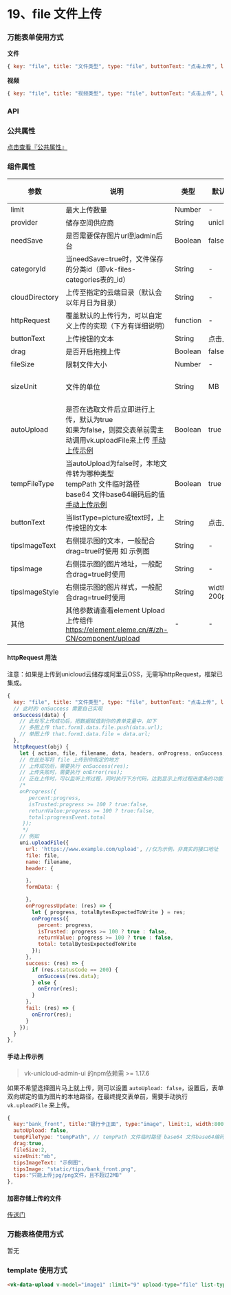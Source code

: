# 19、file 文件上传

### 万能表单使用方式

**文件**

```js
{ key: "file", title: "文件类型", type: "file", buttonText: "点击上传", limit: 9, accept: ".txt,.xls,.xlsx,.doc,.docx,.ppt,.pptx,.pdf" },
```

**视频**

```js
{ key: "file", title: "视频类型", type: "file", buttonText: "点击上传", limit: 9, accept: ".mp4,.avi,.3gp,.mov,.rmvb,.rm,.flv,.mkv" },
```

### API

### 公共属性

[点击查看『公共属性』](https://vkdoc.fsq.pub/admin/components/0%E3%80%81public.html)

### 组件属性

| 参数             | 说明                           | 类型    | 默认值  | 可选值 |
|------------------|-------------------------------|---------|--------|-------|
| limit            | 最大上传数量 | Number  | - | -  |
| provider          | 储存空间供应商 | String  | unicloud | aliyun |
| needSave          | 是否需要保存图片url到admin后台 | Boolean  | false | true  |
| categoryId          | 当needSave=true时，文件保存的分类id（即vk-files-categories表的_id） | String  | - | -  |
| cloudDirectory    | 上传至指定的云端目录（默认会以年月日为目录）  | String  | - | - |
| httpRequest       | 覆盖默认的上传行为，可以自定义上传的实现（下方有详细说明） | function  | - | -  |
| buttonText        | 上传按钮的文本  | String  | 点击上传 | - |
| drag          | 是否开启拖拽上传  | Boolean  | false | true |
| fileSize          | 限制文件大小  | Number  | - | - |
| sizeUnit          | 文件的单位  | String  | MB | KB、MB、GB |
| autoUpload       | 是否在选取文件后立即进行上传，默认为true<br/>如果为false，则提交表单前需主动调用vk.uploadFile来上传 [手动上传示例](#手动上传示例)  | Boolean  | true | false |
| tempFileType     | 当autoUpload为false时，本地文件转为哪种类型<br/>tempPath 文件临时路径<br/>base64 文件base64编码后的值 [手动上传示例](#手动上传示例)  | Boolean  | true | false |
| buttonText       | 当listType=picture或text时，上传按钮的文本 | String  | 点击上传 | - |
| tipsImageText    | 右侧提示图的文本，一般配合drag=true时使用 如 示例图 | String  | - | - |
| tipsImage        | 右侧提示图的图片地址，一般配合drag=true时使用 | String  | - | - |
| tipsImageStyle   | 右侧提示图的图片样式，一般配合drag=true时使用 | String	| width: 200px| -													|
| 其他              | 其他参数请查看element Upload 上传组件 https://element.eleme.cn/#/zh-CN/component/upload	| -				| -						| -													|

#### httpRequest 用法

注意：如果是上传到unicloud云储存或阿里云OSS，无需写httpRequest，框架已集成。

```js
{
  key: "file", title: "文件类型", type: "file", buttonText: "点击上传", limit: 9, accept: ".txt,.xls,.xlsx,.doc,.docx,.ppt,.pptx,.pdf",
  // 此时的 onSuccess 需要自己实现
  onSuccess(data) {
    // 此处写上传成功后，把数据赋值到你的表单变量中，如下
    // 多图上传 that.form1.data.file.push(data.url);
    // 单图上传 that.form1.data.file = data.url;
  },
  httpRequest(obj) {
    let { action, file, filename, data, headers, onProgress, onSuccess, onError } = obj;
    // 在此处写将 file 上传到你指定的地方
    // 上传成功后，需要执行 onSuccess(res);
    // 上传失败时，需要执行 onError(res);
    // 正在上传时，可以监听上传过程，同时执行下方代码，达到显示上传过程进度条的功能 
    /* 
    onProgress({
       percent:progress,
       isTrusted:progress >= 100 ? true:false,
       returnValue:progress >= 100 ? true:false,
       total:progressEvent.total
     }); 
     */
    // 例如
    uni.uploadFile({
      url: 'https://www.example.com/upload', //仅为示例，非真实的接口地址
      file: file,
      name: filename,
      header: {

      },
      formData: {

      },
      onProgressUpdate: (res) => {
        let { progress, totalBytesExpectedToWrite } = res;
        onProgress({
          percent: progress,
          isTrusted: progress >= 100 ? true : false,
          returnValue: progress >= 100 ? true : false,
          total: totalBytesExpectedToWrite
        });
      },
      success: (res) => {
        if (res.statusCode == 200) {
          onSuccess(res.data);
        } else {
          onError(res);
        }
      },
      fail: (res) => {
        onError(res);
      }
    });
  }
},
```

#### 手动上传示例

> vk-unicloud-admin-ui 的npm依赖需 >= 1.17.6

如果不希望选择图片马上就上传，则可以设置 `autoUpload: false`，设置后，表单双向绑定的值为图片的本地路径，在最终提交表单前，需要手动执行 `vk.uploadFile` 来上传。

```js
{
  key:"bank_front", title:"银行卡正面", type:"image", limit:1, width:800,
  autoUpload: false,
  tempFileType: "tempPath", // tempPath 文件临时路径 base64 文件base64编码后的值
  drag:true,
  fileSize:2,
  sizeUnit:"mb",
  tipsImageText: "示例图",
  tipsImage: "static/tips/bank_front.png",
  tips:"只能上传jpg/png文件，且不超过2MB"
},
```

#### 加密存储上传的文件

[传送门](https://vkdoc.fsq.pub/admin/components/18%E3%80%81image.html#%E5%8A%A0%E5%AF%86%E5%AD%98%E5%82%A8%E4%B8%8A%E4%BC%A0%E7%9A%84%E6%96%87%E4%BB%B6)

### 万能表格使用方式

暂无

### template 使用方式

```html
<vk-data-upload v-model="image1" :limit="9" upload-type="file" list-type="text" button-text="点击上传"></vk-data-upload>
```
